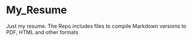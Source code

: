 # My_Resume
Just my resume. The Repo includes files to compile Markdown versions to PDF, HTML and other formats
